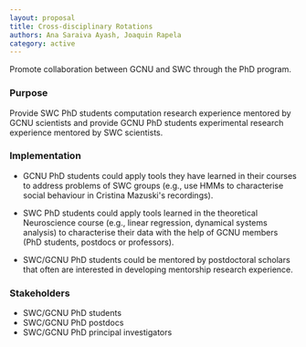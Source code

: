 ```yaml
---
layout: proposal
title: Cross-disciplinary Rotations
authors: Ana Saraiva Ayash, Joaquin Rapela
category: active
---
```


Promote collaboration between GCNU and SWC through the PhD program.

<!--end summary-->

### Purpose

Provide SWC PhD students computation research experience mentored by GCNU scientists and provide GCNU PhD students experimental research experience mentored by SWC scientists.


### Implementation

- GCNU PhD students could apply tools they have learned in their courses to  address problems of SWC groups (e.g., use HMMs to characterise social behaviour in Cristina Mazuski's recordings).

- SWC PhD students could apply tools learned in the theoretical Neuroscience course (e.g., linear regression, dynamical systems analysis) to characterise their data with the help of GCNU members (PhD students, postdocs or professors).

- SWC/GCNU PhD students could be mentored by postdoctoral scholars that often are interested in developing mentorship research experience.

### Stakeholders

- SWC/GCNU PhD students
- SWC/GCNU PhD postdocs
- SWC/GCNU PhD principal investigators


